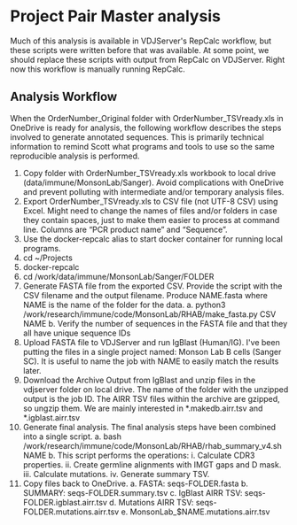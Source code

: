 # Project Pair Master analysis

Much of this analysis is available in VDJServer's RepCalc workflow, but these
scripts were written before that was available. At some point, we should replace
these scripts with output from RepCalc on VDJServer. Right now this workflow is
manually running RepCalc.

## Analysis Workflow

When the OrderNumber_Original folder with OrderNumber_TSVready.xls in OneDrive is ready for analysis, the following workflow describes the steps involved to generate annotated sequences. This is primarily technical information to remind Scott what programs and tools to use so the same reproducible analysis is performed.

1. Copy folder with OrderNumber_TSVready.xls workbook to local drive (data/immune/MonsonLab/Sanger). Avoid complications with OneDrive and prevent polluting with intermediate and/or temporary analysis files.
2. Export OrderNumber_TSVready.xls to CSV file (not UTF-8 CSV) using Excel. Might need to change the names of files and/or folders in case they contain spaces, just to make them easier to process at command line. Columns are “PCR product name” and “Sequence”.
3. Use the docker-repcalc alias to start docker container for running local programs.
  1. cd ~/Projects
  2. docker-repcalc
  3. cd /work/data/immune/MonsonLab/Sanger/FOLDER
4. Generate FASTA file from the exported CSV. Provide the script with the CSV filename and the output filename. Produce NAME.fasta where NAME is the name of the folder for the data.
  a. python3 /work/research/immune/code/MonsonLab/RHAB/make_fasta.py CSV NAME
  b. Verify the number of sequences in the FASTA file and that they all have unique sequence IDs
5. Upload FASTA file to VDJServer and run IgBlast (Human/IG). I've been putting the files in a single project named: Monson Lab B cells (Sanger SC). It is useful to name the job with NAME to easily match the results later.
6. Download the Archive Output from IgBlast and unzip files in the vdjserver folder on local drive. The name of the folder with the unzipped output is the job ID. The AIRR TSV files within the archive are gzipped, so ungzip them. We are mainly interested in *.makedb.airr.tsv and *.igblast.airr.tsv
7. Generate final analysis. The final analysis steps have been combined into a single script.
  a. bash /work/research/immune/code/MonsonLab/RHAB/rhab_summary_v4.sh NAME
  b. This script performs the operations:
    i. Calculate CDR3 properties.
    ii. Create germline alignments with IMGT gaps and D mask.
    iii. Calculate mutations.
    iv. Generate summary TSV.
8. Copy files back to OneDrive.
  a. FASTA: seqs-FOLDER.fasta
  b. SUMMARY: seqs-FOLDER.summary.tsv
  c. IgBlast AIRR TSV: seqs-FOLDER.igblast.airr.tsv
  d. Mutations AIRR TSV: seqs-FOLDER.mutations.airr.tsv
  e. MonsonLab_$NAME.mutations.airr.tsv
